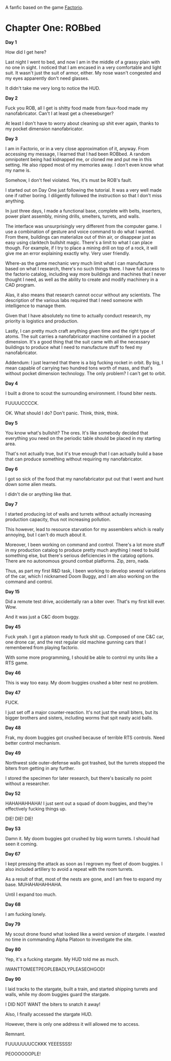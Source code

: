 A fanfic based on the game [Factorio](https://www.factorio.com/).

# Chapter One: ROBbed

**Day 1**

How did I get here?

Last night I went to bed, and now I am in the middle of a grassy plain with no one in sight. I noticed that I am encased in a very comfortable and light suit. It wasn't just the suit of armor, either. My nose wasn't congested and my eyes apparently don't need glasses.

It didn't take me very long to notice the HUD.

**Day 2**

Fuck you ROB, all I get is shitty food made from faux-food made my nanofabricator. Can't I at least get a cheeseburger?

At least I don't have to worry about cleaning up shit ever again, thanks to my pocket dimension nanofabricator.

**Day 3**

I am in Factorio, or in a very close approximation of it, anyway. From accessing my message, I learned that I had been ROBbed. A random omnipotent being had kidnapped me, or cloned me and put me in this setting. He also ripped most of my memories away. I don't even know what my name is.

Somehow, I don't feel violated. Yes, it's must be ROB's fault.

I started out on Day One just following the tutorial. It was a very well made one if rather boring. I diligently followed the instruction so that I don't miss anything.

In just three days, I made a functional base, complete with belts, inserters, power plant assembly,
mining drills, smelters, turrets, and walls.

The interface was unsurprisingly very different from the computer game. I use a combination of gesture and voice command to do what I wanted. From there, buildings can materialize out of thin air, or disappear just as easy using clarktech bullshit magic. There's a limit to what I can place though. For example, if I try to place a mining drill on top of a rock, it will give me an error explaining exactly why. Very user friendly.

Where-as the game mechanic very much limit what I can manufacture based on what I research, there's no such things there. I have full access to the factorio catalog, including way more buildings and machines that I never thought I need, as well as the ability to create and modify machinery in a CAD program.

Alas, it also means that research cannot occur without any scientists. The description of the various labs required that I need someone with intelligence to manage them.

Given that I have absolutely no time to actually conduct research, my priority is logistics and production.

Lastly, I can pretty much craft anything given time and the right type of atoms. The suit carries a nanofabricator machine contained in a pocket dimension. It's a good thing that the suit came with all the necessary buildings to produce what I need to manufacture stuff to feed my nanofabricator.

Addendum: I just learned that there is a big fucking rocket in orbit. By big, I mean capable of carrying two hundred tons worth of mass, and that's without pocket dimension technology. The only problem? I can't get to orbit.

**Day 4**

I built a drone to scout the surrounding environment. I found biter nests.

FUUUUCCCCK.

OK. What should I do? Don't panic. Think, think, think.

**Day 5**

You know what's bullshit? The ores. It's like somebody decided that everything you need on the periodic table should be placed in my starting area.

That's not actually true, but it's true enough that I can actually build a base that can produce something without requiring my nanofabricator.

**Day 6**

I got so sick of the food that my nanofabricator put out that I went and hunt down some alien meats.

I didn't die or anything like that.

**Day 7**

I started producing lot of walls and turrets without actually increasing production capacity, thus not increasing pollution.

This however, lead to resource starvation for my assemblers which is really annoying, but I can't do much about it.

Moreover, I been working on command and control. There's a lot more stuff in my production catalog to produce pretty much anything I need to build something else, but there's serious deficiencies in the catalog options. There are no autonomous ground combat platforms. Zip, zero, nada.

Thus, as part my first R&D task, I been working to develop several variations of the car, which I nicknamed Doom Buggy, and I am also working on the command and control.

**Day 15**

Did a remote test drive, accidentally ran a biter over. That's my first kill ever. Wow.

And it was just a C&C doom buggy.

**Day 45**

Fuck yeah. I got a platoon ready to fuck shit up. Composed of one C&C car, one drone car, and the rest regular old machine gunning cars that I remembered from playing factorio.

With some more programming, I should be able to control my units like a RTS game.

**Day 46**

This is way too easy. My doom buggies crushed a biter nest no problem.

**Day 47**

FUCK.

I just set off a major counter-reaction. It's not just the small biters, but its bigger brothers and sisters, including worms that spit nasty acid balls.

**Day 48**

Frak, my doom buggies got crushed because of terrible RTS controls. Need better control mechanism.

**Day 49**

Northwest side outer-defense walls got trashed, but the turrets stopped the biters from getting in any further.

I stored the specimen for later research, but there's basically no point without a researcher.

**Day 52**

HAHAHAHHAHA! I just sent out a squad of doom buggies, and they're effectively fucking things up.

DIE! DIE! DIE!

**Day 53**

Damn it. My doom buggies got crushed by big worm turrets. I should had seen it coming.

**Day 67**

I kept pressing the attack as soon as I regrown my fleet of doom buggies. I also included artillery to avoid a repeat with the room turrets.

As a result of that, most of the nests are gone, and I am free to expand my base. MUHAHAHAHHAHA.

Until I expand too much.

**Day 68**

I am fucking lonely.

**Day 79**

My scout drone found what looked like a weird version of stargate. I wasted no time in commanding Alpha Platoon to investigate the site.

**Day 80**

Yep, it's a fucking stargate. My HUD told me as much.

IWANTTOMEETPEOPLEBADLYPLEASEOHGOD!

**Day 90**

I laid tracks to the stargate, built a train, and started shipping turrets and walls, while my doom buggies guard the stargate.

I DID NOT WANT the biters to snatch it away!

Also, I finally accessed the stargate HUD.

However, there is only one address it will allowed me to access.

Remnant.

FUUUUUUUCCKKK YEEESSSS!

PEOOOOOOPLE!
